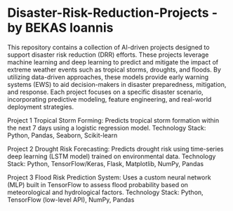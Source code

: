 # Disaster-Risk-Reduction-Projects - by BEKAS Ioannis


This repository contains a collection of AI-driven projects designed to support disaster risk reduction (DRR) efforts. These projects leverage machine learning and deep learning to predict and mitigate the impact of extreme weather events such as tropical storms, droughts, and floods. By utilizing data-driven approaches, these models provide early warning systems (EWS) to aid decision-makers in disaster preparedness, mitigation, and response. Each project focuses on a specific disaster scenario, incorporating predictive modeling, feature engineering, and real-world deployment strategies.


Project 1 Tropical Storm Forming: Predicts tropical storm formation within the next 7 days using a logistic regression model. Technology Stack: Python, Pandas, Seaborn, Scikit-learn

Project 2 Drought Risk Forecasting: Predicts drought risk using time-series deep learning (LSTM model) trained on environmental data. Technology Stack: Python, TensorFlow/Keras, Flask, Matplotlib, NumPy, Pandas

Project 3 Flood Risk Prediction System: Uses a custom neural network (MLP) built in TensorFlow to assess flood probability based on meteorological and hydrological factors. Technology Stack: Python, TensorFlow (low-level API), NumPy, Pandas
